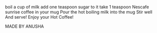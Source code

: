 boil a cup of milk
add one teaspoon sugar to it
take 1 teaspoon Nescafe sunrise coffee in your mug
Pour the hot boiling milk into the mug
Stir well
And serve!
Enjoy your Hot Coffee!

MADE BY ANUSHA

